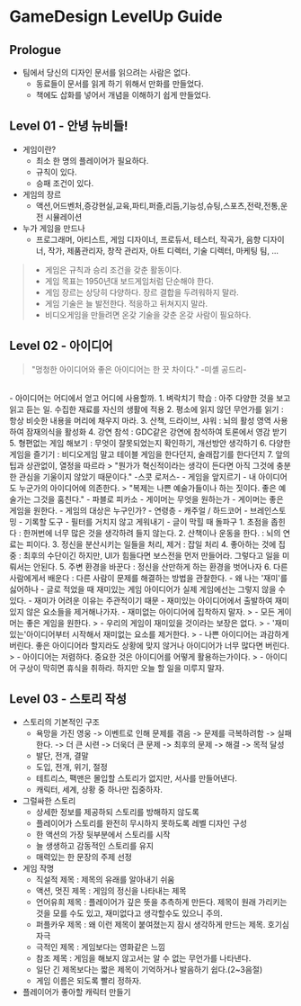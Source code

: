 # GameDesign LevelUp Guide

## Prologue

- 팀에서 당신의 디자인 문서를 읽으려는 사람은 없다.
    - 동료들이 문서를 읽게 하기 위해서 만화를 만들었다.
    - 책에도 삽화를 넣어서 개념을 이해하기 쉽게 만들었다.

## Level 01 - 안녕 뉴비들!
- 게임이란?
    - 최소 한 명의 플레이어가 필요하다.
    - 규칙이 있다.
    - 승패 조건이 있다.
- 게임의 장르
    - 액션,어드벤처,증강현실,교육,파티,퍼즐,리듬,기능성,슈팅,스포츠,전략,전통,운전 시뮬레이션
- 누가 게임을 만드나
    - 프로그래머, 아티스트, 게임 디자이너, 프로듀서, 테스터, 작곡가, 음향 디자이너, 작가, 제품관리자, 창작 관리자, 아트 디렉터, 기술 디렉터, 마케팅 팀, ...
> - 게임은 규칙과 승리 조건을 갖춘 활동이다.
> - 게임 목표는 1950년대 보드게임처럼 단순해야 한다.
> - 게임 장르는 상당히 다양하다. 장르 결합을 두려워하지 말라.
> - 게임 기술은 늘 발전한다. 적응하고 뒤쳐지지 말라.
> - 비디오게임을 만들려면 온갖 기술을 갖춘 온갖 사람이 필요하다.

## Level 02 - 아이디어
> "멍청한 아이디어와 좋은 아이디어는 한 끗 차이다." -미셸 공드리-
<br>
- 아이디어는 어디에서 얻고 어디에 사용할까.
    1. 벼락치기 학습 : 아주 다양한 것을 보고 읽고 듣는 일. 수집한 재료를 자신의 생활에 적용
    2. 평소에 읽지 않던 무언가를 읽기 : 항상 비슷한 내용을 머리에 채우지 마라.
    3. 산책, 드라이브, 샤워 : 뇌의 활성 영역 사용하여 잠재의식을 활성화
    4. 강연 참석 : GDC같은 강연에 참석하여 토론에서 영감 받기
    5. 형편없는 게임 해보기 : 무엇이 잘못되었는지 확인하기, 개선방안 생각하기
    6. 다양한 게임을 즐기기 : 비디오게임 말고 테이블 게임을 한다던지, 술래잡기를 한다던지
    7. 앞의 팁과 상관없이, 열정을 따르라
> "뭔가가 혁신적이라는 생각이 든다면 아직 그것에 충분한 관심을 기울이지 않았기 때문이다." -스콧 로저스-
- 게임을 앞지르기
    - 내 아이디어도 누군가의 아이디어에 의존한다.
    > "복제는 나쁜 예술가들이나 하는 짓이다. 좋은 예술가는 그것을 훔친다." - 파블로 피카소
- 게이머는 무엇을 원하는가
    - 게이머는 좋은 게임을 원한다.
    - 게임의 대상은 누구인가?
        - 연령층
        - 캐주얼 / 하드코어
- 브레인스토밍
    - 기록할 도구
    - 필터를 거치지 않고 게워내기
- 글이 막힐 때 돌파구
    1. 초점을 좁힌다 : 한꺼번에 너무 많은 것을 생각하려 들지 않는다.
    2. 산책이나 운동을 한다. : 뇌의 연료는 피이다.
    3. 정신을 분산시키는 일들을 처리, 제거 : 잡일 처리
    4. 좋아하는 것에 집중 : 최후의 수단이긴 하지만, UI가 힘들다면 보스전을 먼저 만들어라. 그렇다고 일을 미뤄서는 안된다.
    5. 주변 환경을 바꾼다 : 정신을 산만하게 하는 환경을 벗어나자
    6. 다른 사람에게서 배운다 : 다른 사람이 문제를 해결하는 방법을 관찰한다.
- 왜 나는 '재미'를 싫어하나
    - 글로 적었을 때 재미있는 게임 아이디어가 실제 게임에선는 그렇지 않을 수 있다.
    - 재미가 어려운 이유는 주관적이기 때문
    - 재미있는 아이디어에서 출발하여 재미있지 않은 요소들을 제거해나가자.
    - 재미없는 아이디어에 집착하지 말자.
> - 모든 게이머는 좋은 게임을 원한다.
> - 우리의 게임이 재미있을 것이라는 보장은 없다.
> - '재미있는'아이디어부터 시작해서 재미없는 요소를 제거한다.
> - 나쁜 아이디어는 과감하게 버린다. 좋은 아이디어라 할지라도 상황에 맞지 않거나 아이디어가 너무 많다면 버린다.
> - 아이디어는 저렴하다. 중요한 것은 아이디어를 어떻게 활용하는가이다.
> - 아이디어 구상이 막히면 휴식을 취하라. 하지만 오늘 할 일을 미루지 말자.

## Level 03 - 스토리 작성
- 스토리의 기본적인 구조
    - 욕망을 가진 영웅 -> 이벤트로 인해 문제를 겪음 -> 문제를 극복하려함 -> 실패한다. -> 더 큰 시련 -> 더욱더 큰 문제 -> 최후의 문제 -> 해결 -> 목적 달성
    - 발단, 전개, 결말
    - 도입, 전개, 위기, 절정
    - 테트리스, 팩맨은 몰입할 스토리가 없지만, 서사를 만들어낸다.
    - 캐릭터, 세계, 상황 중 하나만 집중하자.
- 그럴싸한 스토리
    - 상세한 정보를 제공하되 스토리를 방해하지 않도록
    - 플레이어가 스토리를 완전히 무시하지 못하도록 레벨 디자인 구성
    - 한 액션의 가장 뒷부분에서 스토리를 시작
    - 늘 생생하고 감동적인 스토리를 유지
    - 매력있는 한 문장의 주제 선정
- 게임 작명
    - 직설적 제목 : 제목의 유래를 알아내기 쉬움
    - 액션, 멋진 제목 : 게임의 정신을 나타내는 제목
    - 언어유희 제목 : 플레이어가 깊은 뜻을 추측하게 만든다. 제목이 원래 가리키는 것을 모를 수도 있고, 재미없다고 생각할수도 있으니 주의.
    - 퍼플카우 제목 : 왜 이런 제목이 붙여졌는지 잠시 생각하게 만드는 제목. 호기심 자극
    - 극적인 제목 : 게임보다는 영화같은 느낌
    - 참조 제목 : 게임을 해보지 않고서는 알 수 없는 무언가를 나타낸다.
    - 일단 긴 제목보다는 짧은 제목이 기억하거나 발음하기 쉽다.(2~3음절)
    - 게임 이름은 되도록 빨리 정하자.
- 플레이어가 좋아할 캐릭터 만들기
